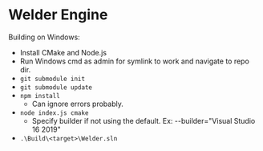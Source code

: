# Welder Engine

Building on Windows:
- Install CMake and Node.js
- Run Windows cmd as admin for symlink to work and navigate to repo dir.
- `git submodule init`
- `git submodule update`
- `npm install`
  - Can ignore errors probably.
- `node index.js cmake`
  - Specify builder if not using the default. Ex: --builder="Visual Studio 16 2019"
- `.\Build\<target>\Welder.sln`
